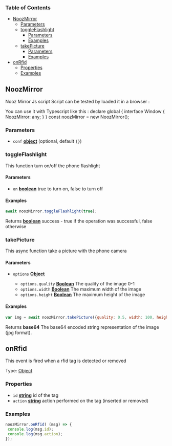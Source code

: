 <!-- Generated by documentation.js. Update this documentation by updating the source code. -->

### Table of Contents

*   [NoozMirror][1]
    *   [Parameters][2]
    *   [toggleFlashlight][3]
        *   [Parameters][4]
        *   [Examples][5]
    *   [takePicture][6]
        *   [Parameters][7]
        *   [Examples][8]
*   [onRfid][9]
    *   [Properties][10]
    *   [Examples][11]

## NoozMirror

Nooz Mirror Js script
Script can be tested by loaded it in a browser :

<script src="https://nooz.byzance.world/NoozMirror.js"></script>

You can use it with Typescript like this :
declare global {
interface Window { NoozMirror: any; }
}
const noozMirror = new NoozMirror();

### Parameters

*   `conf` **[object][12]**  (optional, default `{}`)

### toggleFlashlight

This function turn on/off the phone flashlight

#### Parameters

*   `on` **[boolean][13]** true to turn on, false to turn off

#### Examples

```javascript
await noozMirror.toggleFlashlight(true);
```

Returns **[boolean][13]** success - true if the operation was successful, false otherwise

### takePicture

This async function take a picture with the phone camera

#### Parameters

*   `options` **[Object][12]**&#x20;

    *   `options.quality` **[Boolean][13]** The quality of the image 0-1
    *   `options.width` **[Boolean][13]** The maximum width of the image
    *   `options.height` **[Boolean][13]** The maximum height of the image

#### Examples

```javascript
var img = await noozMirror.takePicture({quality: 0.5, width: 100, height: 100});
```

Returns **base64** The base64 encoded string representation of the image (jpg format).

## onRfid

This event is fired when a rfid tag is detected or removed

Type: [Object][12]

### Properties

*   `id` **[string][14]** id of the tag
*   `action` **[string][14]** action performed on the tag (inserted or removed)

### Examples

```javascript
noozMirror.onRfid( (msg) => {
 console.log(msg.id);
 console.log(msg.action);
});
```

[1]: #noozmirror

[2]: #parameters

[3]: #toggleflashlight

[4]: #parameters-1

[5]: #examples

[6]: #takepicture

[7]: #parameters-2

[8]: #examples-1

[9]: #onrfid

[10]: #properties

[11]: #examples-2

[12]: https://developer.mozilla.org/docs/Web/JavaScript/Reference/Global_Objects/Object

[13]: https://developer.mozilla.org/docs/Web/JavaScript/Reference/Global_Objects/Boolean

[14]: https://developer.mozilla.org/docs/Web/JavaScript/Reference/Global_Objects/String
